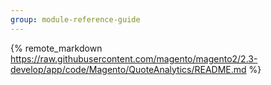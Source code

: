 ```yaml
---
group: module-reference-guide
---
```


{% remote_markdown https://raw.githubusercontent.com/magento/magento2/2.3-develop/app/code/Magento/QuoteAnalytics/README.md %}
